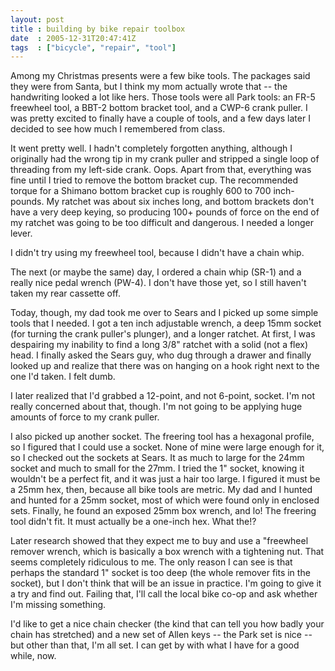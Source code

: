 ```yaml
---
layout: post
title : building by bike repair toolbox
date  : 2005-12-31T20:47:41Z
tags  : ["bicycle", "repair", "tool"]
---
```

Among my Christmas presents were a few bike tools.  The packages said they were from Santa, but I think my mom actually wrote that -- the handwriting looked a lot like hers.  Those tools were all Park tools: an FR-5 freewheel tool, a BBT-2 bottom bracket tool, and a CWP-6 crank puller.  I was pretty excited to finally have a couple of tools, and a few days later I decided to see how much I remembered from class.

It went pretty well.  I hadn't completely forgotten anything, although I originally had the wrong tip in my crank puller and stripped a single loop of threading from my left-side crank.  Oops.  Apart from that, everything was fine until I tried to remove the bottom bracket cup.  The recommended torque for a Shimano bottom bracket cup is roughly 600 to 700 inch-pounds.  My ratchet was about six inches long, and bottom brackets don't have a very deep keying, so producing 100+ pounds of force on the end of my ratchet was going to be too difficult and dangerous.  I needed a longer lever.

I didn't try using my freewheel tool, because I didn't have a chain whip.

The next (or maybe the same) day, I ordered a chain whip (SR-1) and a really nice pedal wrench (PW-4).  I don't have those yet, so I still haven't taken my rear cassette off.

Today, though, my dad took me over to Sears and I picked up some simple tools that I needed.  I got a ten inch adjustable wrench, a deep 15mm socket (for turning the crank puller's plunger), and a longer ratchet.  At first, I was despairing my inability to find a long 3/8" ratchet with a solid (not a flex) head.  I finally asked the Sears guy, who dug through a drawer and finally looked up and realize that there was on hanging on a hook right next to the one I'd taken.  I felt dumb.

I later realized that I'd grabbed a 12-point, and not 6-point, socket.  I'm not really concerned about that, though.  I'm not going to be applying huge amounts of force to my crank puller.

I also picked up another socket.  The freering tool has a hexagonal profile, so I figured that I could use a socket.  None of mine were large enough for it, so I checked out the sockets at Sears.  It as much to large for the 24mm socket and much to small for the 27mm.  I tried the 1" socket, knowing it wouldn't be a perfect fit, and it was just a hair too large.  I figured it must be a 25mm hex, then, because all bike tools are metric.  My dad and I hunted and hunted for a 25mm socket, most of which were found only in enclosed sets.  Finally, he found an exposed 25mm box wrench, and lo!  The freering tool didn't fit.  It must actually be a one-inch hex.  What the!?

Later research showed that they expect me to buy and use a "freewheel remover wrench, which is basically a box wrench with a tightening nut.  That seems completely ridiculous to me.  The only reason I can see is that perhaps the standard 1" socket is too deep (the whole remover fits in the socket), but I don't think that will be an issue in practice.  I'm going to give it a try and find out.  Failing that, I'll call the local bike co-op and ask whether I'm missing something.

I'd like to get a nice chain checker (the kind that can tell you how badly your chain has stretched) and a new set of Allen keys -- the Park set is nice -- but other than that, I'm all set.  I can get by with what I have for a good while, now. 
